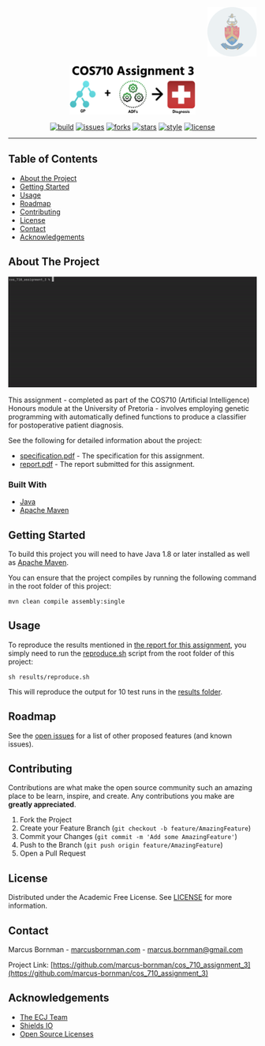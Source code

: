<!-- PROJECT LOGO -->
<p align="right">
<a href="https://www.up.ac.za">
<img src="https://raw.githubusercontent.com/marcus-bornman/cos_710_assignment_3/master/assets/project_badge.png" height="100" alt="badge">
</a>
</p>
<p align="center">
<img src="https://raw.githubusercontent.com/marcus-bornman/cos_710_assignment_3/master/assets/project_logo.png" height="100" alt="logo" />
</p>

<!-- PROJECT SHIELDS -->
<p align="center">
<a href="https://github.com/marcus-bornman/cos_710_assignment_3/actions?query=workflow%3Abuild"><img src="https://img.shields.io/github/workflow/status/marcus-bornman/cos_710_assignment_3/build?label=build" alt="build"></a>
<a href="https://github.com/marcus-bornman/cos_710_assignment_3/issues"><img src="https://img.shields.io/github/issues/marcus-bornman/cos_710_assignment_3" alt="issues"></a>
<a href="https://github.com/marcus-bornman/cos_710_assignment_3/network"><img src="https://img.shields.io/github/forks/marcus-bornman/cos_710_assignment_3" alt="forks"></a>
<a href="https://github.com/marcus-bornman/cos_710_assignment_3/stargazers"><img src="https://img.shields.io/github/stars/marcus-bornman/cos_710_assignment_3" alt="stars"></a>
<a href="https://google.github.io/styleguide/javaguide.html"><img src="https://img.shields.io/badge/style-google_java-40c4ff.svg" alt="style"></a>
<a href="https://github.com/marcus-bornman/cos_710_assignment_3/blob/master/LICENSE"><img src="https://img.shields.io/github/license/Marcus-bornman/cos_710_assignment_3" alt="license"></a>
</p>

---

<!-- TABLE OF CONTENTS -->
## Table of Contents
* [About the Project](#about-the-project)
* [Getting Started](#getting-started)
* [Usage](#usage)
* [Roadmap](#roadmap)
* [Contributing](#contributing)
* [License](#license)
* [Contact](#contact)
* [Acknowledgements](#acknowledgements)



<!-- ABOUT THE PROJECT -->
## About The Project
<p align="center">
<img src="https://raw.githubusercontent.com/marcus-bornman/cos_710_assignment_3/master/assets/screenshot_1.gif" width="800" alt="Screenshot 1" />
</p>

This assignment - completed as part of the COS710 (Artificial Intelligence) Honours module at the University of Pretoria -
involves employing genetic programming with automatically defined functions to produce a classifier for postoperative patient diagnosis.

See the following for detailed information about the project:
* [specification.pdf](assets/specification.pdf) - The specification for this assignment.
* [report.pdf](assets/report/report.pdf) - The report submitted for this assignment.

### Built With
* [Java](https://www.java.com/en/)
* [Apache Maven](https://maven.apache.org)



<!-- GETTING STARTED -->
## Getting Started
To build this project you will need to have Java 1.8 or later installed as well as [Apache Maven](https://maven.apache.org).

You can ensure that the project compiles by running the following command in the root folder of this project:
```
mvn clean compile assembly:single
```



<!-- USAGE EXAMPLES -->
## Usage
To reproduce the results mentioned in [the report for this assignment](assets/report/report.pdf), you simply need to run the
[reproduce.sh](results/reproduce.sh) script from the root folder of this project:
```shell script
sh results/reproduce.sh
```
This will reproduce the output for 10 test runs in the [results folder](results).



<!-- ROADMAP -->
## Roadmap
See the [open issues](https://github.com/marcus-bornman/cos_710_assignment_3/issues) for a list of other proposed features (and known issues).



<!-- CONTRIBUTING -->
## Contributing

Contributions are what make the open source community such an amazing place to be learn, inspire, and create. Any contributions you make are **greatly appreciated**.

1. Fork the Project
2. Create your Feature Branch (`git checkout -b feature/AmazingFeature`)
3. Commit your Changes (`git commit -m 'Add some AmazingFeature'`)
4. Push to the Branch (`git push origin feature/AmazingFeature`)
5. Open a Pull Request



<!-- LICENSE -->
## License

Distributed under the Academic Free License. See [LICENSE](LICENSE) for more information.



<!-- CONTACT -->
## Contact

Marcus Bornman - [marcusbornman.com](https://www.marcusbornman.com) - [marcus.bornman@gmail.com](mailto:marcus.bornman@gmail.com)

Project Link: [https://github.com/marcus-bornman/cos_710_assignment_3](https://github.com/marcus-bornman/cos_710_assignment_3)



<!-- ACKNOWLEDGEMENTS -->
## Acknowledgements
* [The ECJ Team](https://cs.gmu.edu/~eclab/projects/ecj/)
* [Shields IO](https://shields.io)
* [Open Source Licenses](https://choosealicense.com)